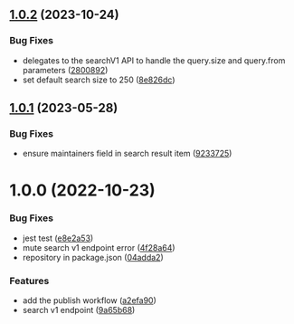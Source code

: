 ## [1.0.2](https://github.com/openupm/verdaccio-redis-search-patch/compare/1.0.1...1.0.2) (2023-10-24)


### Bug Fixes

* delegates to the searchV1 API to handle the query.size and query.from parameters ([2800892](https://github.com/openupm/verdaccio-redis-search-patch/commit/280089264cd27b6e6a2ff0ad4dfb41f442a67bd8))
* set default search size to 250 ([8e826dc](https://github.com/openupm/verdaccio-redis-search-patch/commit/8e826dc7a2501fdf9681b8de32d9b89ab343aab9))

## [1.0.1](https://github.com/openupm/verdaccio-redis-search-patch/compare/1.0.0...1.0.1) (2023-05-28)


### Bug Fixes

* ensure maintainers field in search result item ([9233725](https://github.com/openupm/verdaccio-redis-search-patch/commit/92337250c048005e7ca9224c97ecee91ef412b63))

# 1.0.0 (2022-10-23)


### Bug Fixes

* jest test ([e8e2a53](https://github.com/openupm/verdaccio-redis-search-patch/commit/e8e2a53887400bcfa6dfc630bfd4d4c8eb0e9b4b))
* mute search v1 endpoint error ([4f28a64](https://github.com/openupm/verdaccio-redis-search-patch/commit/4f28a6438a0f164433f0f87f4b407e3bc66242a4))
* repository in package.json ([04adda2](https://github.com/openupm/verdaccio-redis-search-patch/commit/04adda20d70319cf163b630cd80dbddd944dccc5))


### Features

* add the publish workflow ([a2efa90](https://github.com/openupm/verdaccio-redis-search-patch/commit/a2efa90924345270cc9b4f10b87ee13610f4df18))
* search v1 endpoint ([9a65b68](https://github.com/openupm/verdaccio-redis-search-patch/commit/9a65b68a7acfecdd3b3a5198d803d14daf9cc165))

